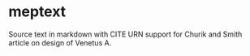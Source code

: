 meptext
=======

Source text in markdown with CITE URN support for Churik and Smith article on design of Venetus A.
